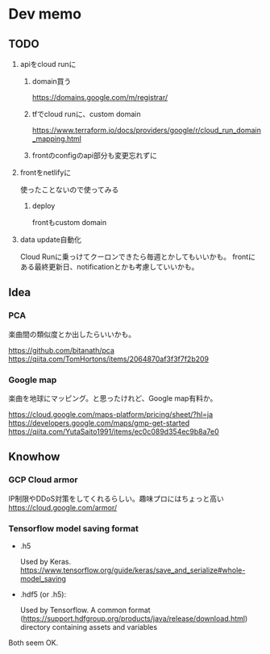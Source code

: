 # Dev memo

## TODO

1. apiをcloud runに

    1. domain買う

        https://domains.google.com/m/registrar/

    2. tfでcloud runに、custom domain

        https://www.terraform.io/docs/providers/google/r/cloud_run_domain_mapping.html

    3. frontのconfigのapi部分も変更忘れずに

2. frontをnetlifyに

    使ったことないので使ってみる

    1. deploy

        frontもcustom domain

3. data update自動化

    Cloud Runに乗っけてクーロンできたら毎週とかしてもいいかも。
    frontにある最終更新日、notificationとかも考慮していいかも。


## Idea

### PCA

楽曲間の類似度とか出したらいいかも。

https://github.com/bitanath/pca
https://qiita.com/TomHortons/items/2064870af3f3f7f2b209


### Google map

楽曲を地球にマッピング。と思ったけれど、Google map有料か。

https://cloud.google.com/maps-platform/pricing/sheet/?hl=ja
https://developers.google.com/maps/gmp-get-started
https://qiita.com/YutaSaito1991/items/ec0c089d354ec9b8a7e0


## Knowhow

### GCP Cloud armor

IP制限やDDoS対策をしてくれるらしい。趣味プロにはちょっと高い
https://cloud.google.com/armor/


### Tensorflow model saving format

* .h5

    Used by Keras.
    https://www.tensorflow.org/guide/keras/save_and_serialize#whole-model_saving

* .hdf5 (or .h5):

    Used by Tensorflow.
    A common format (https://support.hdfgroup.org/products/java/release/download.html)
    directory containing assets and variables

Both seem OK.
